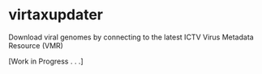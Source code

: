 # virtaxupdater
Download viral genomes by connecting to the latest ICTV Virus Metadata Resource (VMR)  

[Work in Progress . . .]
